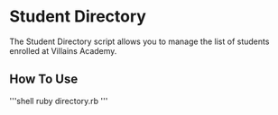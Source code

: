 # Student Directory #

The Student Directory script allows you to manage the list of students enrolled at Villains Academy.

## How To Use ##

'''shell
ruby directory.rb
'''
